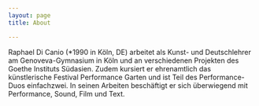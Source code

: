 ```yaml
---
layout: page
title: About

---
```

Raphael Di Canio (*1990 in Köln, DE) arbeitet als Kunst- und Deutschlehrer am Genoveva-Gymnasium in Köln und an verschiedenen Projekten des Goethe Instituts Südasien. Zudem kursiert er ehrenamtlich das künstlerische Festival Performance Garten und ist Teil des Performance-Duos einfachzwei. In seinen Arbeiten beschäftigt er sich überwiegend mit Performance, Sound, Film und Text.